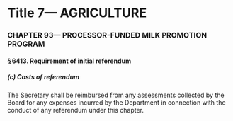 
# Title 7— AGRICULTURE
### CHAPTER 93— PROCESSOR-FUNDED MILK PROMOTION PROGRAM
#### § 6413. Requirement of initial referendum
##### (c) Costs of referendum

The Secretary shall be reimbursed from any assessments collected by the Board for any expenses incurred by the Department in connection with the conduct of any referendum under this chapter.
